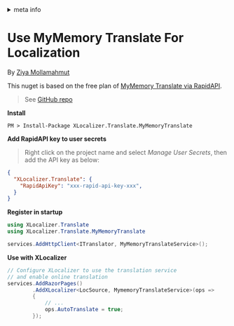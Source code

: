 <!-- meta tags details, will be assigned to meta tags inside header by js -->
<div id="meta-info">
<details><summary>meta info</summary>

> * Title: <i id="md-title">Use MyMemory Translation For Localization</i>
> * Keywords: <i id="md-keywords">localization, asp.net-core, translate, online, mymemory, service</i>
> * Description: <i id="md-description">Learn how to use mymemory translation service for localization of Asp.Net Core web apps with XLocalizer.Translate.</i>
> * Author: <i id="md-author">Ziya Mollamahmut</i>
> * Date: <i id="md-date">08-Aug-2020</i>
> * Image: <i id="md-image">https://github.com/LazZiya/Docs/raw/master/XLocalizer/v1.0/images/xlocalizer-logo.png</i>
> * Image-alt: <i id="md-image-alt">XLocalizer Logo</i>
> * Version: <i id="md-version">v1.0</i>

</details>
</div>

# Use MyMemory Translate For Localization

By [Ziya Mollamahmut](https://github.com/LazZiya)

This nuget is based on the free plan of [MyMemory Translate via RapidAPI](https://rapidapi.com/translated/api/mymemory-translation-memory).

> See [GitHub repo](https://github.com/LazZiya/XLocalizer.Translate.MyMemoryTranslate)

**Install**
````
PM > Install-Package XLocalizer.Translate.MyMemoryTranslate
````

**Add RapidAPI key to user secrets**
> Right click on the project name and select _Manage User Secrets_, then add the API key as below:

````json
{
  "XLocalizer.Translate": {
    "RapidApiKey": "xxx-rapid-api-key-xxx",
  }
}
````

**Register in startup**
````csharp
using XLocalizer.Translate
using XLocalizer.Translate.MyMemoryTranslate

services.AddHttpClient<ITranslator, MyMemoryTranslateService>();
````

**Use with XLocalizer**
````csharp
// Configure XLocalizer to use the translation service 
// and enable online translation
services.AddRazorPages()
        .AddXLocalizer<LocSource, MymemoryTranslateService>(ops =>
        {
            // ...
            ops.AutoTranslate = true;
        });
````


